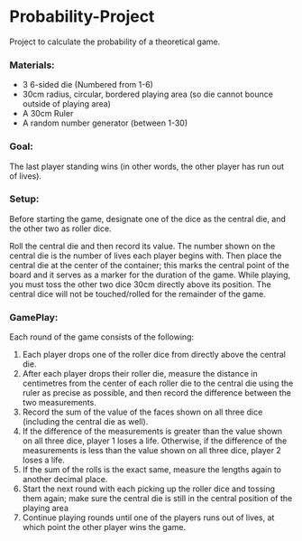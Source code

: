 # Probability-Project
Project to calculate the probability of a theoretical game.


### Materials:
- 3 6-sided die (Numbered from 1-6)
- 30cm radius, circular, bordered playing area (so die cannot bounce outside of playing area)
- A 30cm Ruler 
- A random number generator (between 1-30)

### Goal: 
The last player standing wins (in other words, the other player has run out of lives).

### Setup:
  Before starting the game, designate one of the dice as the central die, and the other two as roller dice.

Roll the central die and then record its value. The number shown on the central die is the number of lives each player begins with. Then place the central die at the center of the container; this marks the central point of the board and it serves as a marker for the duration of the game. While playing, you must toss the other two dice 30cm directly above its position. The central dice will not be touched/rolled for the remainder of the game.

### GamePlay:

  Each round of the game consists of the following:

1. Each player drops one of the roller dice from directly above the central die. 
2. After each player drops their roller die, measure the distance in centimetres from the center of each roller die to the central die using the ruler as precise as possible, and then record the difference between the two measurements. 
3. Record the sum of the value of the faces shown on all three dice (including the central die as well). 
4. If the difference of the measurements is greater than the value shown on all three dice, player 1 loses a life. Otherwise, if the difference of the measurements is less than the value shown on all three dice, player 2 loses a life. 
5. If the sum of the rolls is the exact same, measure the lengths again to another decimal place.
6. Start the next round with each picking up the roller dice and tossing them again; make sure the central die is still in the central position of the playing area
7. Continue playing rounds until one of the players runs out of lives, at which point the other player wins the game.

